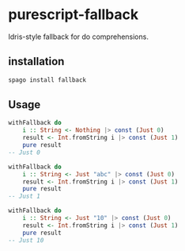 # purescript-fallback

Idris-style fallback for do comprehensions.

## installation

```bash
spago install fallback
```

## Usage

```purescript
withFallback do
    i :: String <- Nothing |> const (Just 0)
    result <- Int.fromString i |> const (Just 1)
    pure result
-- Just 0

withFallback do
    i :: String <- Just "abc" |> const (Just 0)
    result <- Int.fromString i |> const (Just 1)
    pure result
-- Just 1

withFallback do
    i :: String <- Just "10" |> const (Just 0)
    result <- Int.fromString i |> const (Just 1)
    pure result
-- Just 10
```
